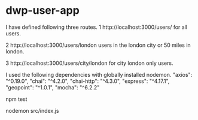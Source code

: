 # dwp-user-app

I have defined following three routes.
1 http://localhost:3000/users/   for all users.

2 http://localhost:3000/users/london   users in the london city or 50 miles in london.

3 http://localhost:3000/users/city/london  for city london only users.


I used the following dependencies with globally installed nodemon.
    "axios": "^0.19.0",
    "chai": "^4.2.0",
    "chai-http": "^4.3.0",
    "express": "^4.17.1",
    "geopoint": "^1.0.1",
    "mocha": "^6.2.2"


npm test

nodemon src/index.js
